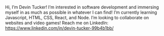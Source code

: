 Hi, I’m Devin Tucker! 
I’m interested in software development and immersing myself in as much as possible in whatever I can find!
I’m currently learning Javascript, HTML, CSS, React, and Node.
I’m looking to collaborate on websites and video games!
Reach me on LinkedIn: https://www.linkedin.com/in/devin-tucker-99b4b1bb/
